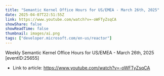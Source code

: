 ```yaml
---
title: "Semantic Kernel Office Hours for US/EMEA - March 26th, 2025"
date: 2025-04-07T22:51:55Z
link: https://www.youtube.com/watch?v=-oWFTyZsqCA
showShare: false
showReadTime: false
thumbnail: images/ai.png
tags: ["developer.microsoft.com/en-us/reactor"]
---
```

Weekly Semantic Kernel Office Hours for US/EMEA - March 26th, 2025 [eventID:25655]

- Link to article: https://www.youtube.com/watch?v=-oWFTyZsqCA